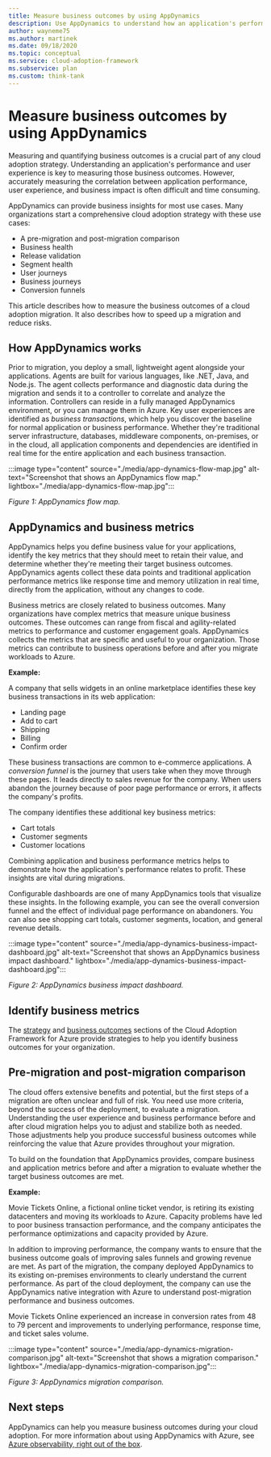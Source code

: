 ```yaml
---
title: Measure business outcomes by using AppDynamics
description: Use AppDynamics to understand how an application's performance and user experience affect business outcomes.
author: wayneme75
ms.author: martinek
ms.date: 09/18/2020
ms.topic: conceptual
ms.service: cloud-adoption-framework
ms.subservice: plan
ms.custom: think-tank
---
```


# Measure business outcomes by using AppDynamics

Measuring and quantifying business outcomes is a crucial part of any cloud adoption strategy. Understanding an application's performance and user experience is key to measuring those business outcomes. However, accurately measuring the correlation between application performance, user experience, and business impact is often difficult and time consuming.

AppDynamics can provide business insights for most use cases. Many organizations start a comprehensive cloud adoption strategy with these use cases:

- A pre-migration and post-migration comparison
- Business health
- Release validation
- Segment health
- User journeys
- Business journeys
- Conversion funnels

This article describes how to measure the business outcomes of a cloud adoption migration. It also describes how to speed up a migration and reduce risks.

## How AppDynamics works

Prior to migration, you deploy a small, lightweight agent alongside your applications. Agents are built for various languages, like .NET, Java, and Node.js. The agent collects performance and diagnostic data during the migration and sends it to a controller to correlate and analyze the information. Controllers can reside in a fully managed AppDynamics environment, or you can manage them in Azure. Key user experiences are identified as *business transactions*, which help you discover the baseline for normal application or business performance. Whether they're traditional server infrastructure, databases, middleware components, on-premises, or in the cloud, all application components and dependencies are identified in real time for the entire application and each business transaction.

:::image type="content" source="./media/app-dynamics-flow-map.jpg" alt-text="Screenshot that shows an AppDynamics flow map." lightbox="./media/app-dynamics-flow-map.jpg":::

*Figure 1: AppDynamics flow map.*

## AppDynamics and business metrics

AppDynamics helps you define business value for your applications, identify the key metrics that they should meet to retain their value, and determine whether they're meeting their target business outcomes. AppDynamics agents collect these data points and traditional application performance metrics like response time and memory utilization in real time, directly from the application, without any changes to code.

Business metrics are closely related to business outcomes. Many organizations have complex metrics that measure unique business outcomes. These outcomes can range from fiscal and agility-related metrics to performance and customer engagement goals. AppDynamics collects the metrics that are specific and useful to your organization. Those metrics can contribute to business operations before and after you migrate workloads to Azure.

**Example:**

A company that sells widgets in an online marketplace identifies these key business transactions in its web application:

- Landing page
- Add to cart
- Shipping
- Billing
- Confirm order

These business transactions are common to e-commerce applications. A *conversion funnel* is the journey that users take when they move through these pages. It leads directly to sales revenue for the company. When users abandon the journey because of poor page performance or errors, it affects the company's profits.

The company identifies these additional key business metrics:

- Cart totals
- Customer segments
- Customer locations

Combining application and business performance metrics helps to demonstrate how the application's performance relates to profit. These insights are vital during migrations.

Configurable dashboards are one of many AppDynamics tools that visualize these insights. In the following example, you can see the overall conversion funnel and the effect of individual page performance on abandoners. You can also see shopping cart totals, customer segments, location, and general revenue details.

:::image type="content" source="./media/app-dynamics-business-impact-dashboard.jpg" alt-text="Screenshot that shows an AppDynamics business impact dashboard." lightbox="./media/app-dynamics-business-impact-dashboard.jpg":::

*Figure 2: AppDynamics business impact dashboard.*

## Identify business metrics

The [strategy](../strategy/index.md) and [business outcomes](../strategy/business-outcomes/index.md) sections of the Cloud Adoption Framework for Azure provide strategies to help you identify business outcomes for your organization.

## Pre-migration and post-migration comparison

The cloud offers extensive benefits and potential, but the first steps of a migration are often unclear and full of risk. You need use more criteria, beyond the success of the deployment, to evaluate a migration. Understanding the user experience and business performance before and after cloud migration helps you to adjust and stabilize both as needed. Those adjustments help you produce successful business outcomes while reinforcing the value that Azure provides throughout your migration.

To build on the foundation that AppDynamics provides, compare business and application metrics before and after a migration to evaluate whether the target business outcomes are met.

**Example:**

Movie Tickets Online, a fictional online ticket vendor, is retiring its existing datacenters and moving its workloads to Azure. Capacity problems have led to poor business transaction performance, and the company anticipates the performance optimizations and capacity provided by Azure.

In addition to improving performance, the company wants to ensure that the business outcome goals of improving sales funnels and growing revenue are met. As part of the migration, the company deployed AppDynamics to its existing on-premises environments to clearly understand the current performance. As part of the cloud deployment, the company can use the AppDynamics native integration with Azure to understand post-migration performance and business outcomes.

Movie Tickets Online experienced an increase in conversion rates from 48 to 79 percent and improvements to underlying performance, response time, and ticket sales volume.

:::image type="content" source="./media/app-dynamics-migration-comparison.jpg" alt-text="Screenshot that shows a migration comparison." lightbox="./media/app-dynamics-migration-comparison.jpg":::

*Figure 3: AppDynamics migration comparison.*

## Next steps

AppDynamics can help you measure business outcomes during your cloud adoption. For more information about using AppDynamics with Azure, see [Azure observability, right out of the box](https://www.appdynamics.com/solutions/azure-monitoring).
